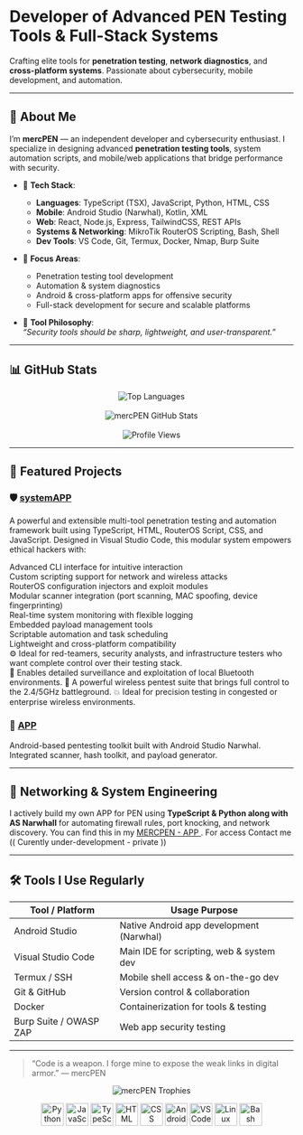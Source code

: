 # Developer of Advanced PEN Testing Tools & Full-Stack Systems

Crafting elite tools for **penetration testing**, **network diagnostics**, and **cross-platform systems**. Passionate about cybersecurity, mobile development, and automation.

---

## 🧠 About Me

I’m **mercPEN** — an independent developer and cybersecurity enthusiast. I specialize in designing advanced **penetration testing tools**, system automation scripts, and mobile/web applications that bridge performance with security.

- 🧰 **Tech Stack**:
  - **Languages**: TypeScript (TSX), JavaScript, Python, HTML, CSS
  - **Mobile**: Android Studio (Narwhal), Kotlin, XML
  - **Web**: React, Node.js, Express, TailwindCSS, REST APIs
  - **Systems & Networking**: MikroTik RouterOS Scripting, Bash, Shell
  - **Dev Tools**: VS Code, Git, Termux, Docker, Nmap, Burp Suite

- 🔐 **Focus Areas**:
  - Penetration testing tool development
  - Automation & system diagnostics
  - Android & cross-platform apps for offensive security
  - Full-stack development for secure and scalable platforms

- 🧩 **Tool Philosophy**:  
  _“Security tools should be sharp, lightweight, and user-transparent.”_

---

## 📊 GitHub Stats

<p align="center">
  <img src="https://github-readme-stats-mercpen.vercel.app/api/top-langs/?username=mercPEN&layout=compact&theme=tokyonight&count_private=true" alt="Top Languages" />
  <br><br>
  <img src="https://github-readme-stats-mercpen.vercel.app/api?username=mercPEN&show_icons=true&theme=tokyonight&count_private=true" alt="mercPEN GitHub Stats" />
  <br><br>
  <img src="https://visitor-badge.laobi.icu/badge?page_id=mercPEN&left_color=gray&right_color=crimson&left_text=Profile%20Views" alt="Profile Views" />
</p>



---

## 🚀 Featured Projects

### 🛡️ [systemAPP](https://github.com/mercPEN/systemAPP)
A powerful and extensible multi-tool penetration testing and automation framework built using TypeScript, HTML, RouterOS Script, CSS, and JavaScript. Designed in Visual Studio Code, this modular system empowers ethical hackers with:

Advanced CLI interface for intuitive interaction<br>
Custom scripting support for network and wireless attacks<br>
RouterOS configuration injectors and exploit modules<br>
Modular scanner integration (port scanning, MAC spoofing, device fingerprinting)<br>
Real-time system monitoring with flexible logging<br>
Embedded payload management tools<br>
Scriptable automation and task scheduling<br>
Lightweight and cross-platform compatibility<br>
⚙️ Ideal for red-teamers, security analysts, and infrastructure testers who want complete control over their testing stack.<br>
🔎 Enables detailed surveillance and exploitation of local Bluetooth environments.
📶 A powerful wireless pentest suite that brings full control to the 2.4/5GHz battleground.
💥 Ideal for precision testing in congested or enterprise wireless environments.

### 📱 [APP](https://github.com/mercPEN/APP)
Android-based pentesting toolkit built with Android Studio Narwhal. Integrated scanner, hash toolkit, and payload generator.






---

## 📡 Networking & System Engineering

I actively build my own APP for PEN using **TypeScript & Python along with AS Narwhall** for automating firewall rules, port knocking, and network discovery. You can find this in my [MERCPEN - APP ](https://github.com/mercPEN/app). For access Contact me (( Curently under-development - private ))

---

## 🛠 Tools I Use Regularly

| Tool / Platform      | Usage Purpose                             |
|----------------------|-------------------------------------------|
| Android Studio       | Native Android app development (Narwhal) |
| Visual Studio Code   | Main IDE for scripting, web & system dev |
| Termux / SSH         | Mobile shell access & on-the-go dev      |
| Git & GitHub         | Version control & collaboration          |
| Docker               | Containerization for tools & testing     |
| Burp Suite / OWASP ZAP | Web app security testing               |

---

> “Code is a weapon. I forge mine to expose the weak links in digital armor.” — mercPEN



<p align="center">
  <img src="https://github-profile-trophy.vercel.app/?username=mercPEN&theme=tokyonight&no-frame=true&no-bg=true&margin-w=4" alt="mercPEN Trophies"/>
</p>


<p align="center">
  <!-- Languages -->
  <img src="https://cdn.jsdelivr.net/gh/devicons/devicon/icons/python/python-original.svg" height="40" alt="Python" />
  <img src="https://cdn.jsdelivr.net/gh/devicons/devicon/icons/javascript/javascript-original.svg" height="40" alt="JavaScript" />
  <img src="https://cdn.jsdelivr.net/gh/devicons/devicon/icons/typescript/typescript-original.svg" height="40" alt="TypeScript" />
  <img src="https://cdn.jsdelivr.net/gh/devicons/devicon/icons/html5/html5-original.svg" height="40" alt="HTML" />
  <img src="https://cdn.jsdelivr.net/gh/devicons/devicon/icons/css3/css3-original.svg" height="40" alt="CSS" />
  <img src="https://cdn.jsdelivr.net/gh/devicons/devicon/icons/android/android-original.svg" height="40" alt="Android Studio" />
  <img src="https://cdn.jsdelivr.net/gh/devicons/devicon/icons/vscode/vscode-original.svg" height="40" alt="VS Code" />
  <img src="https://cdn.jsdelivr.net/gh/devicons/devicon/icons/linux/linux-original.svg" height="40" alt="Linux" />
  <img src="https://cdn.jsdelivr.net/gh/devicons/devicon/icons/bash/bash-original.svg" height="40" alt="Bash" />
</p>

